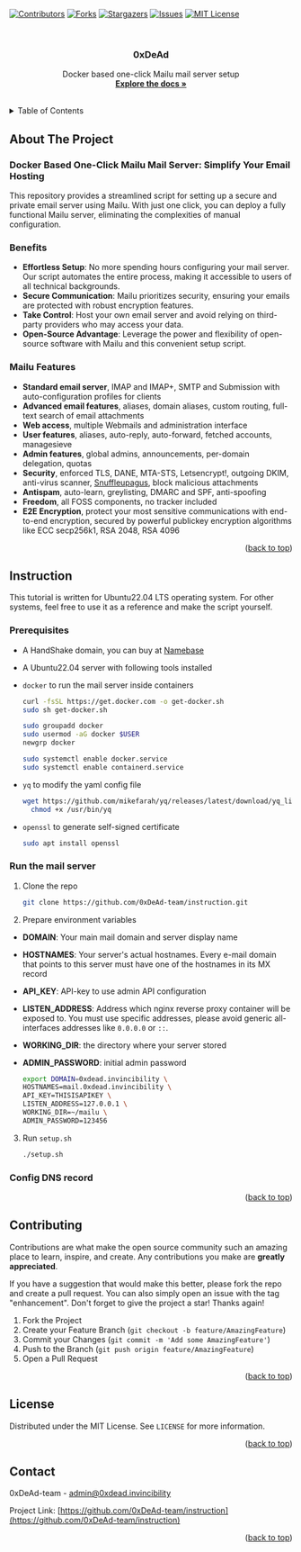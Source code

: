 <!-- Improved compatibility of back to top link: See: https://github.com/othneildrew/Best-README-Template/pull/73 -->
<a name="readme-top"></a>
<!--
*** Thanks for checking out the Best-README-Template. If you have a suggestion
*** that would make this better, please fork the repo and create a pull request
*** or simply open an issue with the tag "enhancement".
*** Don't forget to give the project a star!
*** Thanks again! Now go create something AMAZING! :D
-->



<!-- PROJECT SHIELDS -->
<!--
*** I'm using markdown "reference style" links for readability.
*** Reference links are enclosed in brackets [ ] instead of parentheses ( ).
*** See the bottom of this document for the declaration of the reference variables
*** for contributors-url, forks-url, etc. This is an optional, concise syntax you may use.
*** https://www.markdownguide.org/basic-syntax/#reference-style-links
-->
[![Contributors][contributors-shield]][contributors-url]
[![Forks][forks-shield]][forks-url]
[![Stargazers][stars-shield]][stars-url]
[![Issues][issues-shield]][issues-url]
[![MIT License][license-shield]][license-url]



<!-- PROJECT LOGO -->
<br />
<div align="center">

<h3 align="center">0xDeAd</h3>

  <p align="center">
    Docker based one-click Mailu mail server setup
    <br />
    <a href="https://github.com/0xDeAd-team/instruction"><strong>Explore the docs »</strong></a>
    <br />
    <br />
  </p>
</div>

<!-- TABLE OF CONTENTS -->
<details>
  <summary>Table of Contents</summary>
  <ol>
    <li>
      <a href="#about-the-project">About The Project</a>
      <ul>
        <li><a href="#docker-based-one-click-mailu-mail-server:-simplify-your-email-hosting">Docker Based One-Click Mailu Mail Server: Simplify Your Email Hosting</a></li>
        <li><a href="#benefits">Benefits</a></li>
        <li><a href="#mailu-features">Mailu Features</a></li>
      </ul>
    </li>
    <li>
      <a href="#instruction">Instruction</a>
      <ul>
        <li><a href="#prerequisites">Prerequisites</a></li>
        <li><a href="#run-the-mail-server">Run the mail server</a></li>
      </ul>
    </li>
    <li><a href="#contributing">Contributing</a></li>
    <li><a href="#license">License</a></li>
    <li><a href="#contact">Contact</a></li>
  </ol>
</details>

<!-- ABOUT THE PROJECT -->
## About The Project

### Docker Based One-Click Mailu Mail Server: Simplify Your Email Hosting

This repository provides a streamlined script for setting up a secure and private email server using Mailu. With just one click, you can deploy a fully functional Mailu server, eliminating the complexities of manual configuration.

### Benefits

- **Effortless Setup**: No more spending hours configuring your mail server. Our script automates the entire process, making it accessible to users of all technical backgrounds.
- **Secure Communication**: Mailu prioritizes security, ensuring your emails are protected with robust encryption features.
- **Take Control**: Host your own email server and avoid relying on third-party providers who may access your data.
- **Open-Source Advantage**: Leverage the power and flexibility of open-source software with Mailu and this convenient setup script.

### Mailu Features

- **Standard email server**, IMAP and IMAP+, SMTP and Submission with auto-configuration profiles for clients
- **Advanced email features**, aliases, domain aliases, custom routing, full-text search of email attachments
- **Web access**, multiple Webmails and administration interface
- **User features**, aliases, auto-reply, auto-forward, fetched accounts, managesieve
- **Admin features**, global admins, announcements, per-domain delegation, quotas
- **Security**, enforced TLS, DANE, MTA-STS, Letsencrypt!, outgoing DKIM, anti-virus scanner, [Snuffleupagus](https://github.com/jvoisin/snuffleupagus/), block malicious attachments
- **Antispam**, auto-learn, greylisting, DMARC and SPF, anti-spoofing
- **Freedom**, all FOSS components, no tracker included
- **E2E Encryption**, protect your most sensitive communications with end-to-end encryption, secured by powerful publickey encryption algorithms like ECC secp256k1, RSA 2048, RSA 4096

<p align="right">(<a href="#readme-top">back to top</a>)</p>

## Instruction

This tutorial is written for Ubuntu22.04 LTS operating system. For other systems, feel free to use it as a reference and make the script yourself.

### Prerequisites

- A HandShake domain, you can buy at [Namebase](https://namebase.io)

- A Ubuntu22.04 server with following tools installed  

- `docker` to run the mail server inside containers

  ```sh
  curl -fsSL https://get.docker.com -o get-docker.sh
  sudo sh get-docker.sh

  sudo groupadd docker
  sudo usermod -aG docker $USER
  newgrp docker

  sudo systemctl enable docker.service
  sudo systemctl enable containerd.service
  ```

- `yq` to modify the yaml config file

  ```sh
  wget https://github.com/mikefarah/yq/releases/latest/download/yq_linux_amd64 -O /usr/bin/yq &&\
    chmod +x /usr/bin/yq
  ```

- `openssl` to generate self-signed certificate

  ```sh
  sudo apt install openssl
  ```

### Run the mail server

1. Clone the repo

    ```sh
    git clone https://github.com/0xDeAd-team/instruction.git
    ```

2. Prepare environment variables

- **DOMAIN**: Your main mail domain and server display name
- **HOSTNAMES**: Your server's actual hostnames. Every e-mail domain that points to this server must have one of the hostnames in its MX record
- **API_KEY**: API-key to use admin API configuration
- **LISTEN_ADDRESS**: Address which nginx reverse proxy container will be exposed to. You must use specific addresses, please avoid generic all-interfaces addresses like `0.0.0.0` or `::`.
- **WORKING_DIR**: the directory where your server stored
- **ADMIN_PASSWORD**: initial admin password

    ```sh
    export DOMAIN=0xdead.invincibility \
    HOSTNAMES=mail.0xdead.invincibility \
    API_KEY=THISISAPIKEY \
    LISTEN_ADDRESS=127.0.0.1 \
    WORKING_DIR=~/mailu \
    ADMIN_PASSWORD=123456
    ```

3. Run `setup.sh`

   ```sh
   ./setup.sh
   ```

### Config DNS record

<p align="right">(<a href="#readme-top">back to top</a>)</p>

## Contributing

Contributions are what make the open source community such an amazing place to learn, inspire, and create. Any contributions you make are **greatly appreciated**.

If you have a suggestion that would make this better, please fork the repo and create a pull request. You can also simply open an issue with the tag "enhancement".
Don't forget to give the project a star! Thanks again!

1. Fork the Project
2. Create your Feature Branch (`git checkout -b feature/AmazingFeature`)
3. Commit your Changes (`git commit -m 'Add some AmazingFeature'`)
4. Push to the Branch (`git push origin feature/AmazingFeature`)
5. Open a Pull Request

<p align="right">(<a href="#readme-top">back to top</a>)</p>

## License

Distributed under the MIT License. See `LICENSE` for more information.

<p align="right">(<a href="#readme-top">back to top</a>)</p>

## Contact

0xDeAd-team - <admin@0xdead.invincibility>

Project Link: [https://github.com/0xDeAd-team/instruction](https://github.com/0xDeAd-team/instruction)

<p align="right">(<a href="#readme-top">back to top</a>)</p>

<!-- MARKDOWN LINKS & IMAGES -->
<!-- https://www.markdownguide.org/basic-syntax/#reference-style-links -->
[contributors-shield]: https://img.shields.io/github/contributors/0xDeAd-team/instruction.svg?style=for-the-badge
[contributors-url]: https://github.com/0xDeAd-team/instruction/graphs/contributors
[forks-shield]: https://img.shields.io/github/forks/0xDeAd-team/instruction.svg?style=for-the-badge
[forks-url]: https://github.com/0xDeAd-team/instruction/network/members
[stars-shield]: https://img.shields.io/github/stars/0xDeAd-team/instruction.svg?style=for-the-badge
[stars-url]: https://github.com/0xDeAd-team/instruction/stargazers
[issues-shield]: https://img.shields.io/github/issues/0xDeAd-team/instruction.svg?style=for-the-badge
[issues-url]: https://github.com/0xDeAd-team/instruction/issues
[license-shield]: https://img.shields.io/github/license/0xDeAd-team/instruction.svg?style=for-the-badge
[license-url]: https://github.com/0xDeAd-team/instruction/blob/master/LICENSE.txt
